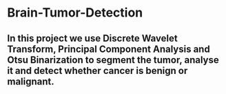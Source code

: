 # Brain-Tumor-Detection
## In this project we use Discrete Wavelet Transform, Principal Component Analysis and Otsu Binarization to segment the tumor, analyse it and detect whether cancer is benign or malignant.
